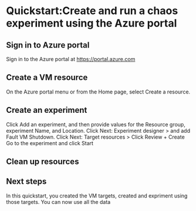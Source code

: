 # Quickstart:Create and run a chaos experiment using the Azure portal
## Sign in to Azure portal 
Sign in to the Azure portal at https://portal.azure.com
## Create a VM resource
On the Azure portal menu or from the Home page, select Create a resource. 
## Create an experiment
Click Add an experiment, and then provide values for the Resource group, experiment Name, and Location. 
Click Next: Experiment designer > and add Fault VM Shutdown. 
Click Next: Target resources >
Click Review + Create 
Go to the experiment and click Start
## Clean up resources
## Next steps
In this quickstart, you created the VM targets, created and expriment using those targets. You can now use all the data 
